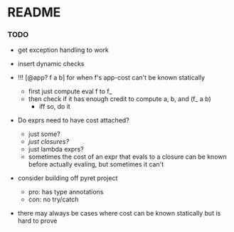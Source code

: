 # README #

### TODO ###


* get exception handling to work
* insert dynamic checks


* !!! [@app? f a b] for when f's app-cost can't be known statically
    - first just compute eval f to f_
    - then check if it has enough credit to compute a, b, and (f_ a b)
        + iff so, do it
* Do exprs need to have cost attached?
    - just some? 
    - *just closures?*
    - just lambda exprs? 
    - sometimes the cost of an expr that evals to a closure can be known before actually evaling, but sometimes it can't

* consider building off pyret project
    - pro: has type annotations
    - con: no try/catch
* there may always be cases where cost can be known statically but is hard to prove




















